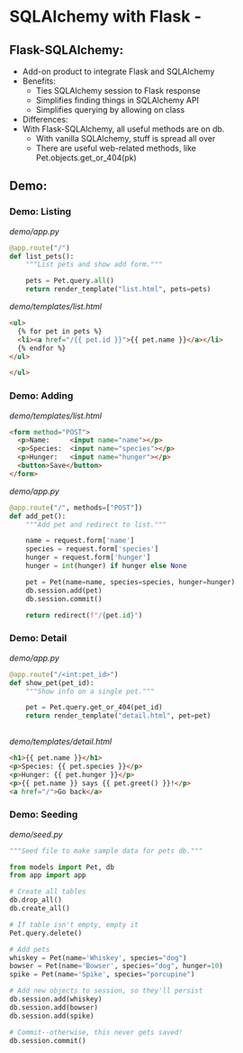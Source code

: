 # SQLAlchemy with Flask -

## Flask-SQLAlchemy:
- Add-on product to integrate Flask and SQLAlchemy
- Benefits:
    - Ties SQLAlchemy session to Flask response
    - Simplifies finding things in SQLAlchemy API
    - Simplifies querying by allowing on class
- Differences:
- With Flask-SQLAlchemy, all useful methods are on db.
    - With vanilla SQLAlchemy, stuff is spread all over
    - There are useful web-related methods, like Pet.objects.get_or_404(pk)

## Demo:
### **Demo: Listing**
_demo/app.py_
```python
@app.route("/")
def list_pets():
    """List pets and show add form."""

    pets = Pet.query.all()
    return render_template("list.html", pets=pets)
```

_demo/templates/list.html_
```html
<ul>
  {% for pet in pets %}
  <li><a href="/{{ pet.id }}">{{ pet.name }}</a></li>
  {% endfor %}
</ul>
```

```html
</ul>
```

### **Demo: Adding**
_demo/templates/list.html_
```html
<form method="POST">
  <p>Name:     <input name="name"></p>
  <p>Species:  <input name="species"></p>
  <p>Hunger:   <input name="hunger"></p>
  <button>Save</button>
</form>
```

_demo/app.py_
```python
@app.route("/", methods=["POST"])
def add_pet():
    """Add pet and redirect to list."""

    name = request.form['name']
    species = request.form['species']
    hunger = request.form['hunger']
    hunger = int(hunger) if hunger else None

    pet = Pet(name=name, species=species, hunger=hunger)
    db.session.add(pet)
    db.session.commit()

    return redirect(f"/{pet.id}")
```

### **Demo: Detail**
_demo/app.py_
```python
@app.route("/<int:pet_id>")
def show_pet(pet_id):
    """Show info on a single pet."""

    pet = Pet.query.get_or_404(pet_id)
    return render_template("detail.html", pet=pet)
​
```

_demo/templates/detail.html_
```html
<h1>{{ pet.name }}</h1>
<p>Species: {{ pet.species }}</p>
<p>Hunger: {{ pet.hunger }}</p>
<p>{{ pet.name }} says {{ pet.greet() }}!</p>
<a href="/">Go back</a>
```

### **Demo: Seeding**
_demo/seed.py_
```python
"""Seed file to make sample data for pets db."""

from models import Pet, db
from app import app

# Create all tables
db.drop_all()
db.create_all()

# If table isn't empty, empty it
Pet.query.delete()

# Add pets
whiskey = Pet(name='Whiskey', species="dog")
bowser = Pet(name='Bowser', species="dog", hunger=10)
spike = Pet(name='Spike', species="porcupine")

# Add new objects to session, so they'll persist
db.session.add(whiskey)
db.session.add(bowser)
db.session.add(spike)

# Commit--otherwise, this never gets saved!
db.session.commit()
```

